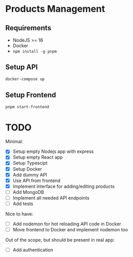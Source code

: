 # Products Management

## Requirements

- NodeJS >= 16
- Docker
- `npm install -g pnpm`

## Setup API

```bash
docker-compose up
```

## Setup Frontend

```bash
pnpm start-frontend
```

# TODO

Minimal:

- [x] Setup empty Nodejs app with express
- [x] Setup empty React app
- [x] Setup Typescipt
- [x] Setup Docker
- [x] Add dummy API
- [x] Use API from frontend
- [x] Implement interface for adding/editing products
- [ ] Add MongoDB
- [ ] Implement all needed API endpoints
- [ ] Add tests

Nice to have:

- [ ] Add nodemon for hot reloading API code in Docker
- [ ] Move frontend to Docker and implement nodemon too

Out of the scope, but should be present in real app:

- [ ] Add authentication
